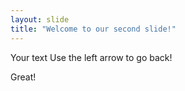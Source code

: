 ```yaml
---
layout: slide
title: "Welcome to our second slide!"
---
```

Your text
Use the left arrow to go back!

Great!
